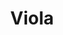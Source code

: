 ---
layout: piece
collection_: paintings
title: Viola
image: viola.jpg
media: Acrylic
dimensions: 8 ½ x 11
description: Painted with popsicle sticks on board.
price: $100
create_date: 2015
---